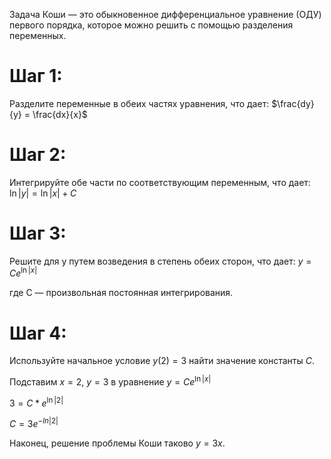 Задача Коши — это обыкновенное дифференциальное уравнение (ОДУ) первого порядка, которое можно решить с помощью разделения переменных.

# Шаг 1:
Разделите переменные в обеих частях уравнения, что дает: $\frac{dy}{y} = \frac{dx}{x}$

# Шаг 2:
Интегрируйте обе части по соответствующим переменным, что дает: $\ln|y| = \ln|x| + C$

# Шаг 3:
Решите для y путем возведения в степень обеих сторон, что дает: $y = Ce^{\ln|x|}$

где C — произвольная постоянная интегрирования.

# Шаг 4:

Используйте начальное условие $y(2) = 3$ найти значение константы $C$.

Подставим $x = 2$, $y = 3$ в уравнение $y = Ce^{\ln|x|}$

$3 = C*e^{\ln|2|}$

$C = 3e^{-ln|2|}$

Наконец, решение проблемы Коши таково $y = 3x$.
